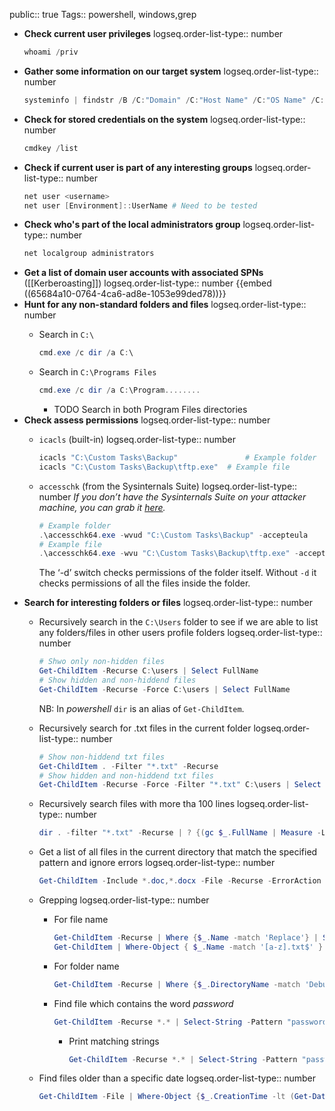 public:: true
Tags:: powershell, windows,grep

- **Check current user privileges**
  logseq.order-list-type:: number
  ```powershell
  whoami /priv
  ```
- **Gather some information on our target system**
  logseq.order-list-type:: number
  ```powershell
  systeminfo | findstr /B /C:"Domain" /C:"Host Name" /C:"OS Name" /C:"OS Version" /C:"System Type" /C:"Hotfix(s)"
  ```
- **Check for stored credentials on the system**
  logseq.order-list-type:: number
  ```powershell
  cmdkey /list
  ```
- **Check if current user is part of any interesting groups**
  logseq.order-list-type:: number
  ```powershell
  net user <username>
  net user [Environment]::UserName # Need to be tested
  ```
- **Check who's part of the local administrators group**
  logseq.order-list-type:: number
  ```powershell
  net localgroup administrators
  ```
- **Get a list of domain user accounts with associated SPNs** ([[Kerberoasting]])
  logseq.order-list-type:: number
  {{embed ((65684a10-0764-4ca6-ad8e-1053e99ded78))}}
- **Hunt for any non-standard folders and files**
  logseq.order-list-type:: number
	- Search in `C:\`
	  
	  ```powershell
	  cmd.exe /c dir /a C:\
	  ```
	- Search in `C:\Programs Files`
	  ```powershell
	  cmd.exe /c dir /a C:\Program........
	  ```
		- TODO Search in both Program Files directories
- **Check assess permissions**
  logseq.order-list-type:: number
	- `icacls` (built-in)
	  logseq.order-list-type:: number
	  
	  ```powershell
	  icacls "C:\Custom Tasks\Backup"				# Example folder
	  icacls "C:\Custom Tasks\Backup\tftp.exe"	# Example file
	  ```
	- `accesschk` (from the Sysinternals Suite)
	  logseq.order-list-type:: number
	  *If you don’t have the Sysinternals Suite on your attacker machine, you can grab it [here](https://docs.microsoft.com/en-us/sysinternals/downloads/sysinternals-suite).*
	  ```powershell
	  # Example folder
	  .\accesschk64.exe -wvud "C:\Custom Tasks\Backup" -accepteula
	  # Example file
	  .\accesschk64.exe -wvu "C:\Custom Tasks\Backup\tftp.exe" -accepteula
	  ```
	  The ‘-d’ switch checks permissions of the folder itself. Without `-d` it checks permissions of all the files inside the folder.
- **Search for interesting folders or files**
  logseq.order-list-type:: number
	- Recursively search in the `C:\Users` folder to see if we are able to list any folders/files in other users profile folders
	  logseq.order-list-type:: number
	  
	  ```powershell
	  # Shwo only non-hidden files
	  Get-ChildItem -Recurse C:\users | Select FullName
	  # Show hidden and non-hiddend files
	  Get-ChildItem -Recurse -Force C:\users | Select FullName
	  ```
	  NB: In *powershell* `dir` is an alias of `Get-ChildItem`.
	- Recursively search for .txt files in the current folder
	  logseq.order-list-type:: number
	  
	  ```powershell
	  # Show non-hiddend txt files
	  Get-ChildItem . -Filter "*.txt" -Recurse
	  # Show hidden and non-hiddend txt files
	  Get-ChildItem -Recurse -Force -Filter "*.txt" C:\users | Select FullName
	  ```
	- Recursively search files with more tha 100 lines
	  logseq.order-list-type:: number
	  
	  ```powershell
	  dir . -filter "*.txt" -Recurse | ? {(gc $_.FullName | Measure -Line | Select -Expand Lines) -gt 100 }
	  ```
	- Get a list of all files in the current directory that match the specified pattern and ignore errors
	  logseq.order-list-type:: number
	  
	  ```powershell
	  Get-ChildItem -Include *.doc,*.docx -File -Recurse -ErrorAction SilentlyContinue
	  ```
	- Grepping
	  logseq.order-list-type:: number
		- For file name
		  ```powershell
		  Get-ChildItem -Recurse | Where {$_.Name -match 'Replace'} | Select Fullname
		  Get-ChildItem | Where-Object { $_.Name -match '[a-z].txt$' }
		  ```
		- For folder name
		  ```powershell
		  Get-ChildItem -Recurse | Where {$_.DirectoryName -match 'Debug'} | Select Fullname
		  ```
		- Find file which contains the word *password*
		  ```powershell
		  Get-ChildItem -Recurse *.* | Select-String -Pattern "password" | Select-Object -Unique Path
		  ```
			- Print matching strings
			  ```powershell
			  Get-ChildItem -Recurse *.* | Select-String -Pattern "password"
			  ```
	- Find files older than a specific date
	  logseq.order-list-type:: number
	  
	  ```powershell
	  Get-ChildItem -File | Where-Object {$_.CreationTime -lt (Get-Date).AddDays(-15)} | Select Name, CreationTime | sort CreationTime -Descending
	  ```